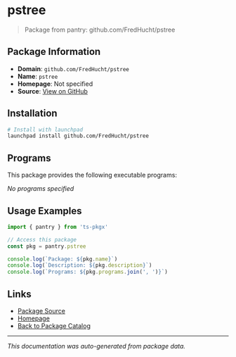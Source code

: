 # pstree

> Package from pantry: github.com/FredHucht/pstree

## Package Information

- **Domain**: `github.com/FredHucht/pstree`
- **Name**: `pstree`
- **Homepage**: Not specified
- **Source**: [View on GitHub](https://github.com/pkgxdev/pantry/tree/main/projects/github.com/FredHucht/pstree/package.yml)

## Installation

```bash
# Install with launchpad
launchpad install github.com/FredHucht/pstree
```

## Programs

This package provides the following executable programs:

*No programs specified*

## Usage Examples

```typescript
import { pantry } from 'ts-pkgx'

// Access this package
const pkg = pantry.pstree

console.log(`Package: ${pkg.name}`)
console.log(`Description: ${pkg.description}`)
console.log(`Programs: ${pkg.programs.join(', ')}`)
```

## Links

- [Package Source](https://github.com/pkgxdev/pantry/tree/main/projects/github.com/FredHucht/pstree/package.yml)
- [Homepage](#)
- [Back to Package Catalog](../../../package-catalog.md)

---

*This documentation was auto-generated from package data.*
